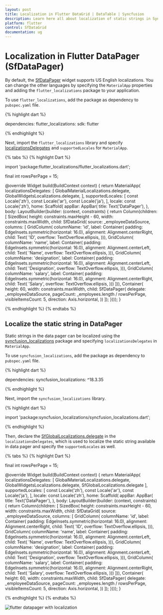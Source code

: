 ```yaml
---
layout: post
title: Localization in Flutter DataGrid | DataTable | Syncfusion
description: Learn here all about localization of static strings in Syncfusion Flutter DataGrid (SfDataGrid) widget and more.
platform: flutter
control: SfDataGrid
documentation: ug
---
```


# Localization in Flutter DataPager (SfDataPager)

By default, the [SfDataPager](https://pub.dev/documentation/syncfusion_flutter_datagrid/latest/datagrid/SfDataPager-class.html) widget supports US English localizations. You can change the other languages by specifying the `MaterialApp` properties and adding the `flutter_localizations` package to your application.

To use `flutter_localizations`, add the package as dependency to `pubspec.yaml` file.

{% highlight dart %}

dependencies:
flutter_localizations:
  sdk: flutter

{% endhighlight %}

Next, import the `flutter_localizations` library and specify [localizationsDelegates](https://api.flutter.dev/flutter/widgets/LocalizationsDelegate-class.html) and `supportedLocales` for `MaterialApp`.

{% tabs %}
{% highlight Dart %}

import 'package:flutter_localizations/flutter_localizations.dart';

final int rowsPerPage = 15;

@override
Widget build(BuildContext context) {
  return MaterialApp(
      localizationsDelegates: [
        GlobalMaterialLocalizations.delegate,
        GlobalWidgetsLocalizations.delegate,
      ],
      supportedLocales: [
        const Locale('zh'),
        const Locale('ar'),
        const Locale('ja'),
      ],
      locale: const Locale('zh'),
      home: Scaffold(
          appBar: AppBar(
            title: Text('DataPager'),
          ),
          body: LayoutBuilder(builder: (context, constraints) {
            return Column(children: [
              SizedBox(
                  height: constraints.maxHeight - 60,
                  width: constraints.maxWidth,
                  child: SfDataGrid(
                      source: _employeeDataSource,
                      columns: <GridColumn>[
                        GridColumn(
                            columnName: 'id',
                            label: Container(
                                padding: EdgeInsets.symmetric(horizontal: 16.0),
                                alignment: Alignment.centerRight,
                                child: Text(
                                  'ID',
                                  overflow: TextOverflow.ellipsis,
                                ))),
                        GridColumn(
                            columnName: 'name',
                            label: Container(
                                padding: EdgeInsets.symmetric(horizontal: 16.0),
                                alignment: Alignment.centerLeft,
                                child: Text(
                                  'Name',
                                  overflow: TextOverflow.ellipsis,
                                ))),
                        GridColumn(
                            columnName: 'designation',
                            label: Container(
                                padding: EdgeInsets.symmetric(horizontal: 16.0),
                                alignment: Alignment.centerLeft,
                                child: Text(
                                  'Designation',
                                  overflow: TextOverflow.ellipsis,
                                ))),
                        GridColumn(
                            columnName: 'salary',
                            label: Container(
                                padding: EdgeInsets.symmetric(horizontal: 16.0),
                                alignment: Alignment.centerRight,
                                child: Text(
                                  'Salary',
                                  overflow: TextOverflow.ellipsis,
                                )))
                      ])),
              Container(
                  height: 60,
                  width: constraints.maxWidth,
                  child: SfDataPager(
                    delegate: _employeeDataSource,
                    pageCount: _employees.length / rowsPerPage,
                    visibleItemsCount: 5,
                    direction: Axis.horizontal,
                  ))
            ]);
          })));
}

{% endhighlight %}
{% endtabs %}

## Localize the static string in DataPager

Static strings in the data pager can be localized using the [syncfusion_localizations](https://pub.dev/packages/syncfusion_localizations) package and specifying `localizationsDelegates` in `MaterialApp`.

To use `syncfusion_localizations`, add the package as dependency to `pubspec.yaml` file.

{% highlight dart %}

dependencies:
syncfusion_localizations: ^18.3.35

{% endhighlight %}

Next, import the `syncfusion_localizations` library.

{% highlight dart %}

import 'package:syncfusion_localizations/syncfusion_localizations.dart';

{% endhighlight %}

Then, declare the [SfGlobalLocalizations.delegate](https://pub.dev/documentation/syncfusion_localizations/latest/syncfusion_localizations/SfGlobalLocalizations/delegate-constant.html) in the `localizationsDelegates`, which is used to localize the static string available in data pager and specify the `supportedLocales` as well.

{% tabs %}
{% highlight Dart %}

final int rowsPerPage = 15;

@override
Widget build(BuildContext context) {
  return MaterialApp(
      localizationsDelegates: [
        GlobalMaterialLocalizations.delegate,
        GlobalWidgetsLocalizations.delegate,
        SfGlobalLocalizations.delegate
      ],
      supportedLocales: [
        const Locale('zh'),
        const Locale('ar'),
        const Locale('ja'),
      ],
      locale: const Locale('zh'),
      home: Scaffold(
          appBar: AppBar(
            title: Text('DataPager'),
          ),
          body: LayoutBuilder(builder: (context, constraints) {
            return Column(children: [
              SizedBox(
                  height: constraints.maxHeight - 60,
                  width: constraints.maxWidth,
                  child: SfDataGrid(
                      source: _employeeDataSource,
                      columns: <GridColumn>[
                        GridColumn(
                            columnName: 'id',
                            label: Container(
                                padding: EdgeInsets.symmetric(horizontal: 16.0),
                                alignment: Alignment.centerRight,
                                child: Text(
                                  'ID',
                                  overflow: TextOverflow.ellipsis,
                                ))),
                        GridColumn(
                            columnName: 'name',
                            label: Container(
                                padding: EdgeInsets.symmetric(horizontal: 16.0),
                                alignment: Alignment.centerLeft,
                                child: Text(
                                  'Name',
                                  overflow: TextOverflow.ellipsis,
                                ))),
                        GridColumn(
                            columnName: 'designation',
                            label: Container(
                                padding: EdgeInsets.symmetric(horizontal: 16.0),
                                alignment: Alignment.centerLeft,
                                child: Text(
                                  'Designation',
                                  overflow: TextOverflow.ellipsis,
                                ))),
                        GridColumn(
                            columnName: 'salary',
                            label: Container(
                                padding: EdgeInsets.symmetric(horizontal: 16.0),
                                alignment: Alignment.centerRight,
                                child: Text(
                                  'Salary',
                                  overflow: TextOverflow.ellipsis,
                                )))
                      ])),
              Container(
                  height: 60,
                  width: constraints.maxWidth,
                  child: SfDataPager(
                    delegate: _employeeDataSource,
                    pageCount: _employees.length / rowsPerPage,
                    visibleItemsCount: 5,
                    direction: Axis.horizontal,
                  ))
            ]);
          })));
}

{% endhighlight %}
{% endtabs %}

![flutter datapager with localization](images/localization/flutter-datapager-localization.png)
